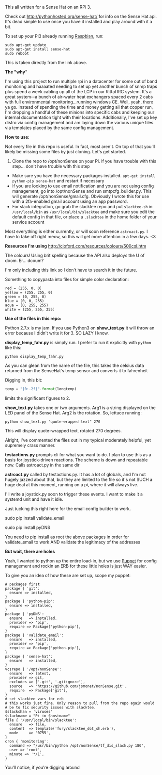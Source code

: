 This all written for a Sense Hat on an RPi 3.

Check out http://pythonhosted.org/sense-hat/ for info on the Sense Hat api. It's dead simple to use once you have it installed and play around with it a bit.

To set up your Pi3 already running [Raspbian](https://www.raspberrypi.org/downloads/raspbian/ "Raspbian"), run:

~~~~
sudo apt-get update
sudo apt-get install sense-hat
sudo reboot
~~~~

This is taken directly from the link above.

**The "why"**

I'm using this project to run multiple rpi in a datacenter for some out of band monitoring and haaaated needing to set up yet another bunch of snmp traps plus spend a week cabling up all of the LCP in our Rittal IRC system. It's a great system--a bunch of air-water heat exchangers spaced every 2 cabs with full environmental monitoring...running windows CE. Well, yeah, there ya go. Instead of spending the time and money getting all that copper run, I'm dropping a handful of these minions into specific cabs and keeping our internal documentation tight with their locations. Additionally, I've set up key distro via config management and am laying down the various unique files via templates placed by the same config management.

**How to use:**

Not every file in this repo is useful. In fact, most aren't. On top of that you'll likely be missing some files by just cloning. Let's get started.

1. Clone the repo to /opt/nonSense on your Pi. If you have trouble with this step... don't have trouble with this step
* Make sure you have the necessary packages installed. `apt-get install python-pip sense-hat` and restart if necessary
* If you are looking to use email notification and you are not using config management, go into /opt/nonSense and run smtpcfg_builder.py. This will generate /opt/nonSense/gmail.cfg. Obviously I wrote this for use with a 2fa-enabled gmail account using an app password.
* For slack integration, go grab the slacktee repo and put `slacktee.sh` in `/usr/local/bin` as `/usr/local/bin/slacktee` and make sure you edit the default config in that file, or place a `.slacktee` in the home folder of your service account

Most everything is either currently, or will soon reference `astroact.py`. I have to take off right meow, so this will get more attention in a few days. <3

**Resources I'm using**
http://cloford.com/resources/colours/500col.htm

The colours! Using brit spelling because the API also deploys the U of doom. Er... dooum?

I'm only including this link so I don't have to search it in the future.

Something to copypasta into files for simple color declaration:

~~~~
red = (255, 0, 0)
yellow = (255, 255, 0)
green = (0, 255, 0)
blue = (0, 0, 255)
aqua = (0, 255, 255)
white = (255, 255, 255)
~~~~

**Use of the files in this repo:**

Python 2.7.x is my jam. If you use Python3 on **show_text.py** it will throw an error because I didn't write it for 3. SO LAZY I know.

**display_temp_fahr.py** is simply run. I prefer to run it explicitly with `python` like this:

`python display_temp_fahr.py`

As you can glean from the name of the file, this takes the celsius data returned from the SenseHat's temp sensor and converts it to fahrenheit

Digging in, this bit:
```Python
temp = "{0:.2f}".format(longtemp)
```
limits the significant figures to 2.



**show_text.py** takes one or two arguments. Arg1 is a string displayed on the LED panel of the Sense Hat. Arg2 is the rotation. So, lettuce running:

`python show_text.py "quote-wrapped text" 270`

This will display quote-wrapped text, rotated 270 degrees.

Alright, I've commented the files out in my typical moderately helpful, yet supremely crass manner.

**testactions.py** prompts cli for what you want to do. I plan to use this as a basis for joystick-driven reactions. The scheme is down and repeatable now. Calls astroact.py in the same dir

**astroact.py** called by testactions.py. It has a lot of globals, and I'm not hugely jazzed about that, but they are limited to the file so it's not SUCH a huge deal at this moment, running on a pi, where it will always live.

I'll write a joystick.py soon to trigger these events. I want to make it a systemd unit and have it idle.

Just tucking this right here for the email config builder to work.

sudo pip install validate_email

sudo pip install pyDNS

You need to pip install as root the above packages in order for validate_email to work AND validate the legitimacy of the addresses

**But wait, there are holes**

Yeah, I wanted to python up the entire load-in, but we use [Puppet](http://www.puppet.com) for config management and rockin an ERB for these little holes is just WAY easier.

To give you an idea of how these are set up, scope my puppet:

~~~~
# packages first
package { 'git':
  ensure => installed,
}
package { 'python-pip':
  ensure => installed,
}
package { 'pyDNS':
  ensure   => installed,
  provider => 'pip',
  require => Package['python-pip'],
}
package { 'validate_email':
  ensure   => installed,
  provider => 'pip',
  require => Package['python-pip'],
}
package { 'sense-hat':
  ensure   => installed,
}
vcsrepo { '/opt/nonSense':
  ensure   => latest,
  provider => git,
  excludes => ['.git', '.gitignore'],
  source   => 'https://github.com/jsmonet/nonSense.git',
  require  => Package['git'],
}
# set slacktee vars for erb
# this works just fine. Only reason to pull from the repo again would
# be to fix security issues with slacktee.
$slackchan = 'viruses'
$slackname = "Pi in $hostname"
file { '/usr/local/bin/slacktee':
  ensure   => file,
  content  => template('fury/slacktee_dot_sh.erb'),
  mode     => '0755',
}
cron { 'monitoring':
  command => "/usr/bin/python /opt/nonSense/tf_dis_slack.py 180",
  user => 'root',
  minute => '*/1',
}
~~~~

You'll notice, if you're digging around
